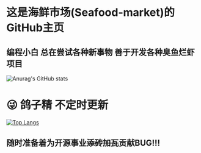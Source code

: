 # 这是海鲜市场(Seafood-market)的GitHub主页
## 编程小白 总在尝试各种新事物 善于开发各种臭鱼烂虾项目
![Anurag's GitHub stats](https://github-readme-stats.vercel.app/api?username=Seafood-market&show_icons=true&theme=merko)
# :stuck_out_tongue_winking_eye: 鸽子精 不定时更新
[![Top Langs](https://github-readme-stats.vercel.app/api/top-langs/?username=Seafood-market&hide=javascript,html)](https://github.com/anuraghazra/github-readme-stats)
## 随时准备着为开源事业~~添砖加瓦~~贡献BUG!!! 
